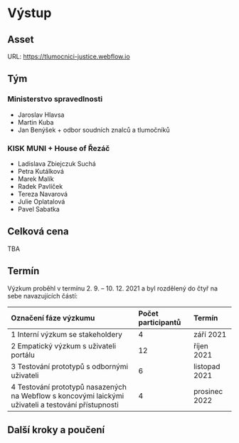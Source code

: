 # Výstup

## Asset
URL: https://tlumocnici-justice.webflow.io

## Tým
### Ministerstvo spravedlnosti
- Jaroslav Hlavsa
- Martin Kuba
- Jan Benýšek + odbor soudních znalců a tlumočníků

### KISK MUNI + House of Řezáč
- Ladislava Zbiejczuk Suchá
- Petra Kutálková
- Marek Malík
- Radek Pavlíček
- Tereza Navarová
- Julie Oplatalová
- Pavel Sabatka

## Celková cena
TBA

## Termín
Výzkum proběhl v termínu 2. 9. – 10. 12. 2021 a byl rozdělený do čtyř na sebe navazujících částí:

Označení fáze výzkumu | Počet participantů | Termín
:----- | :---------  | :---------
1 Interní výzkum se stakeholdery | 4 | září 2021
2 Empatický výzkum s uživateli portálu |  12 | říjen 2021
3 Testování prototypů s odbornými uživateli | 6 | listopad 2021
4 Testování prototypů nasazených na Webflow s koncovými laickými uživateli a testování přístupnosti | 4 | prosinec 2022

## Další kroky a poučení